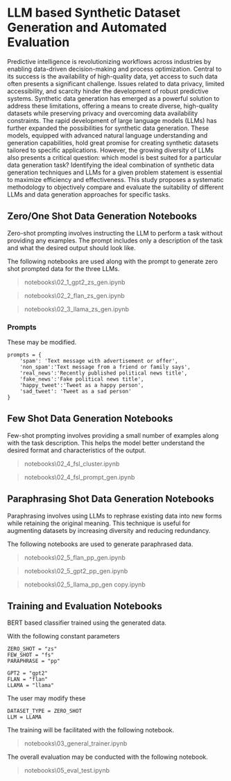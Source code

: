 # LLM based Synthetic Dataset Generation and Automated Evaluation

Predictive intelligence is revolutionizing workflows across industries by enabling data-driven decision-making and process optimization. Central to its success is the availability of high-quality data, yet access to such data often presents a significant challenge. Issues related to data privacy, limited accessibility, and scarcity hinder the development of robust predictive systems. Synthetic data generation has emerged as a powerful solution to address these limitations, offering a means to create diverse, high-quality datasets while preserving privacy and overcoming data availability constraints. The rapid development of large language models (LLMs) has further expanded the possibilities for synthetic data generation. These models, equipped with advanced natural language understanding and generation capabilities, hold great promise for creating synthetic datasets tailored to specific applications. However, the growing diversity of LLMs also presents a critical question: which model is best suited for a particular data generation task? Identifying the ideal combination of synthetic data generation techniques and LLMs for a given problem statement is essential to maximize efficiency and effectiveness. This study proposes a systematic methodology to objectively compare and evaluate the suitability of different LLMs and data generation approaches for specific tasks. 


## Zero/One Shot Data Generation Notebooks

Zero-shot prompting involves instructing the LLM to perform a task without providing any examples. The prompt includes only a description of the task and what the desired output should look like.

The following notebooks are used along with the prompt to generate zero shot prompted data for the three LLMs.

>notebooks\02_1_gpt2_zs_gen.ipynb

>notebooks\02_2_flan_zs_gen.ipynb

>notebooks\02_3_llama_zs_gen.ipynb


### Prompts
These may be modified.
```
prompts = {
    'spam': 'Text message with advertisement or offer',
    'non_spam':'Text message from a friend or family says',
    'real_news':'Recently published political news title',
    'fake_news':'Fake political news title',
    'happy_tweet':'Tweet as a happy person',
    'sad_tweet': 'Tweet as a sad person'
}
```

## Few Shot Data Generation Notebooks

Few-shot prompting involves providing a small number of examples along with the task description. This helps the model better understand the desired format and characteristics of the output.

>notebooks\02_4_fsl_cluster.ipynb

>notebooks\02_4_fsl_prompt_gen.ipynb

## Paraphrasing Shot Data Generation Notebooks

Paraphrasing involves using LLMs to rephrase existing data into new forms while retaining the original meaning. This technique is useful for augmenting datasets by increasing diversity and reducing redundancy.

The following notebooks are used to generate paraphrased data.

>notebooks\02_5_flan_pp_gen.ipynb

>notebooks\02_5_gpt2_pp_gen.ipynb

>notebooks\02_5_llama_pp_gen copy.ipynb

## Training and Evaluation Notebooks

BERT based classifier trained using the generated data.

With the following constant parameters
```
ZERO_SHOT = "zs"
FEW_SHOT = "fs"
PARAPHRASE = "pp"

GPT2 = "gpt2"
FLAN = "flan"
LLAMA = "llama"
```

The user may modify these
```
DATASET_TYPE = ZERO_SHOT
LLM = LLAMA
```

The training will be facilitated with the following notebook.

>notebooks\03_general_trainer.ipynb

The overall evaluation may be conducted with the following notebook.

>notebooks\05_eval_test.ipynb
